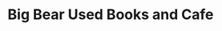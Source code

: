 ---
title: "Big Bear Used Books and Cafe"
url: /easthampton/big-bear-used-books-and-cafe/
shop: books
---